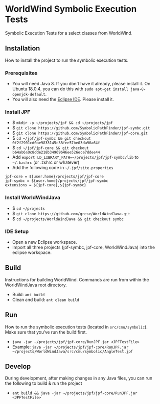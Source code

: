 # WorldWind Symbolic Execution Tests

Symbolic Execution Tests for a select classes from WorldWind.

## Installation

How to install the project to run the symbolic execution tests.

### Prerequisites

* You will need Java 8. If you don't have it already, please install it. On Ubuntu 18.0.4, you can do this with `sudo apt-get install java-8-openjdk-default`.
* You will also need the [Eclipse IDE](https://www.eclipse.org/downloads).  Please install it.

### Install JPF

* $ `mkdir -p ~/projects/jpf && cd ~/projects/jpf`
* $ `git clone https://github.com/SymbolicPathFinder/jpf-symbc.git`
* $ `git clone https://github.com/SymbolicPathFinder/jpf-core.git`
* $ `cd ~/jpf/jpf-symbc && git checkout 0f2f2901cd0ae9833145c38fee57be03da90a64f`
* $ `cd ~/jpf/jpf-core && git checkout b64ab6a0c8dde218b34969b46ee526ece7ddee44`
* Add `export LD_LIBRARY_PATH=~/projects/jpf/jpf-symbc/lib` to `~/.bashrc` (or .zshrc or whatever)
* Add the following code in `~/.jpf/site.properties`
    
```
jpf-core = ${user.home}/projects/jpf/jpf-core
jpf-symbc = ${user.home}/projects/jpf/jpf-symbc
extensions = ${jpf-core},${jpf-symbc}
```

### Install WorldWindJava

* $ `cd ~/projects`
* $ `git clone https://github.com/grese/WorldWindJava.git`
* $ `cd ~/projects/WorldWindJava && git checkout symbc`

### IDE Setup

* Open a new Eclipse workspace.
* Import all three projects (jpf-symbc, jpf-core, WorldWindJava) into the eclipse workspace.

## Build

Instructions for building WorldWind. Commands are run from within the WorldWindJava root directory.

* Build: `ant build`
* Clean and build: `ant clean build`

## Run

How to run the symbolic execution tests (located in `src/cmu/symbolic`). Make sure that you've run the build first.

* `java -jar ~/projects/jpf/jpf-core/RunJPF.jar <JPFTestFile>`
* Example: `java -jar ~/projects/jpf/jpf-core/RunJPF.jar ~/projects/WorldWindJava/src/cmu/symbolic/AngleTest.jpf`

## Develop

During development, after making changes in any Java files, you can run the following to build & run the project

* `ant build && java -jar ~/projects/jpf/jpf-core/RunJPF.jar <JPFTestFile>`


